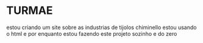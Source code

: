 # TURMAE
estou criando um site sobre as industrias de tijolos chiminello
estou usando o html
e por enquanto estou fazendo este projeto sozinho e do zero
